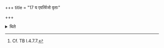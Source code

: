 +++
title = "17 य एवर्त्विजो वृताः"

+++

<details><summary>थिते</summary>

17. The priests who have been selected, the same should cause him to perform the sacrifice.[^1]  


[^1]: Cf. TB I.4.7.7. 

</details>
